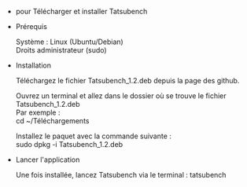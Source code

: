 - pour Télécharger et installer Tatsubench

- Prérequis

  Système : Linux (Ubuntu/Debian)   
  Droits administrateur (sudo)

- Installation
  
  Téléchargez le fichier Tatsubench_1.2.deb depuis la page des github.

  Ouvrez un terminal et allez dans le dossier où se trouve le fichier Tatsubench_1.2.deb   
  Par exemple :    
  cd ~/Téléchargements
  
  Installez le paquet avec la commande suivante :        
  sudo dpkg -i Tatsubench_1.2.deb
  
- Lancer l'application

  Une fois installée, lancez Tatsubench via le terminal : tatsubench

